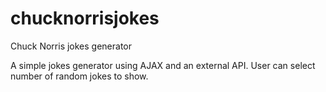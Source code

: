 # chucknorrisjokes
Chuck Norris jokes generator

A simple jokes generator using AJAX and an external API. User can select number of random jokes to show.
